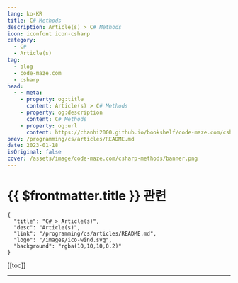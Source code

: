 ```yaml
---
lang: ko-KR
title: C# Methods
description: Article(s) > C# Methods
icon: iconfont icon-csharp
category: 
  - C#
  - Article(s)
tag: 
  - blog
  - code-maze.com
  - csharp
head:  
  - - meta:
    - property: og:title
      content: Article(s) > C# Methods
    - property: og:description
      content: C# Methods
    - property: og:url
      content: https://chanhi2000.github.io/bookshelf/code-maze.com/csharp-methods.html
prev: /programming/cs/articles/README.md
date: 2023-01-18
isOriginal: false
cover: /assets/image/code-maze.com/csharp-methods/banner.png
---
```


# {{ $frontmatter.title }} 관련

```component VPCard
{
  "title": "C# > Article(s)",
  "desc": "Article(s)",
  "link": "/programming/cs/articles/README.md",
  "logo": "/images/ico-wind.svg",
  "background": "rgba(10,10,10,0.2)"
}
```

[[toc]]

---

<SiteInfo
  name="C# Methods"
  desc="Let's learn about Methods in C#, how to create a valid method signature, how to work with parameters and arguments and optional params."
  url="https://code-maze.com/csharp-methods/"
  logo="/assets/image/code-maze.com/favicon.png"
  preview="/assets/image/code-maze.com/csharp-methods/banner.png"/>

<!-- TODO: 작성 -->
